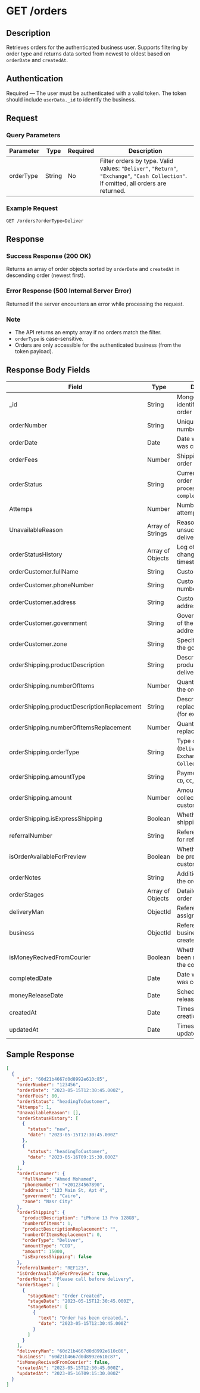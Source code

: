 # GET /orders

## Description

Retrieves orders for the authenticated business user. Supports filtering by order type and returns data sorted from newest to oldest based on `orderDate` and `createdAt`.

## Authentication

Required — The user must be authenticated with a valid token. The token should include `userData._id` to identify the business.

## Request

### Query Parameters

| Parameter  | Type   | Required | Description |
|------------|--------|----------|-------------|
| orderType  | String | No       | Filter orders by type. Valid values: `"Deliver"`, `"Return"`, `"Exchange"`, `"Cash Collection"`. If omitted, all orders are returned. |

### Example Request

```http
GET /orders?orderType=Deliver
```

## Response

### Success Response (200 OK)

Returns an array of order objects sorted by `orderDate` and `createdAt` in descending order (newest first).

### Error Response (500 Internal Server Error)

Returned if the server encounters an error while processing the request.

### Note

- The API returns an empty array if no orders match the filter.
- `orderType` is case-sensitive.
- Orders are only accessible for the authenticated business (from the token payload).

## Response Body Fields

| Field                                | Type                | Description |
|-------------------------------------|---------------------|-------------|
| _id                                 | String              | MongoDB unique identifier for the order |
| orderNumber                         | String              | Unique reference number for the order |
| orderDate                           | Date                | Date when the order was created |
| orderFees                           | Number              | Shipping fees for the order |
| orderStatus                         | String              | Current status of the order (`new`, `processing`, `completed`, etc.) |
| Attemps                             | Number              | Number of delivery attempts made |
| UnavailableReason                   | Array of Strings    | Reasons for unsuccessful delivery attempts |
| orderStatusHistory                  | Array of Objects    | Log of status changes with timestamps |
| orderCustomer.fullName              | String              | Customer's full name |
| orderCustomer.phoneNumber           | String              | Customer's contact number |
| orderCustomer.address               | String              | Customer's delivery address |
| orderCustomer.government            | String              | Government/province of the delivery address |
| orderCustomer.zone                  | String              | Specific zone within the government |
| orderShipping.productDescription    | String              | Description of the product being delivered |
| orderShipping.numberOfItems         | Number              | Quantity of items in the order |
| orderShipping.productDescriptionReplacement | String     | Description of replacement product (for exchanges) |
| orderShipping.numberOfItemsReplacement     | Number      | Quantity of replacement items |
| orderShipping.orderType             | String              | Type of order (`Deliver`, `Return`, `Exchange`, `Cash Collection`) |
| orderShipping.amountType            | String              | Payment type (`COD`, `CD`, `CC`, `NA`) |
| orderShipping.amount                | Number              | Amount to be collected from the customer |
| orderShipping.isExpressShipping     | Boolean             | Whether express shipping is selected |
| referralNumber                      | String              | Reference number for referrals |
| isOrderAvailableForPreview          | Boolean             | Whether order can be previewed by customer |
| orderNotes                          | String              | Additional notes for the order |
| orderStages                         | Array of Objects    | Detailed tracking of order progress |
| deliveryMan                         | ObjectId            | Reference to the assigned courier |
| business                            | ObjectId            | Reference to the business who created the order |
| isMoneyRecivedFromCourier           | Boolean             | Whether money has been received from the courier |
| completedDate                       | Date                | Date when the order was completed |
| moneyReleaseDate                    | Date                | Scheduled date for releasing funds |
| createdAt                           | Date                | Timestamp of record creation |
| updatedAt                           | Date                | Timestamp of last update |

## Sample Response

```json
[
  {
    "_id": "60d21b4667d0d8992e610c85",
    "orderNumber": "123456",
    "orderDate": "2023-05-15T12:30:45.000Z",
    "orderFees": 80,
    "orderStatus": "headingToCustomer",
    "Attemps": 1,
    "UnavailableReason": [],
    "orderStatusHistory": [
      {
        "status": "new",
        "date": "2023-05-15T12:30:45.000Z"
      },
      {
        "status": "headingToCustomer",
        "date": "2023-05-16T09:15:30.000Z"
      }
    ],
    "orderCustomer": {
      "fullName": "Ahmed Mohamed",
      "phoneNumber": "+201234567890",
      "address": "123 Main St, Apt 4",
      "government": "Cairo",
      "zone": "Nasr City"
    },
    "orderShipping": {
      "productDescription": "iPhone 13 Pro 128GB",
      "numberOfItems": 1,
      "productDescriptionReplacement": "",
      "numberOfItemsReplacement": 0,
      "orderType": "Deliver",
      "amountType": "COD",
      "amount": 15000,
      "isExpressShipping": false
    },
    "referralNumber": "REF123",
    "isOrderAvailableForPreview": true,
    "orderNotes": "Please call before delivery",
    "orderStages": [
      {
        "stageName": "Order Created",
        "stageDate": "2023-05-15T12:30:45.000Z",
        "stageNotes": [
          {
            "text": "Order has been created.",
            "date": "2023-05-15T12:30:45.000Z"
          }
        ]
      }
    ],
    "deliveryMan": "60d21b4667d0d8992e610c86",
    "business": "60d21b4667d0d8992e610c87",
    "isMoneyRecivedFromCourier": false,
    "createdAt": "2023-05-15T12:30:45.000Z",
    "updatedAt": "2023-05-16T09:15:30.000Z"
  }
]
```